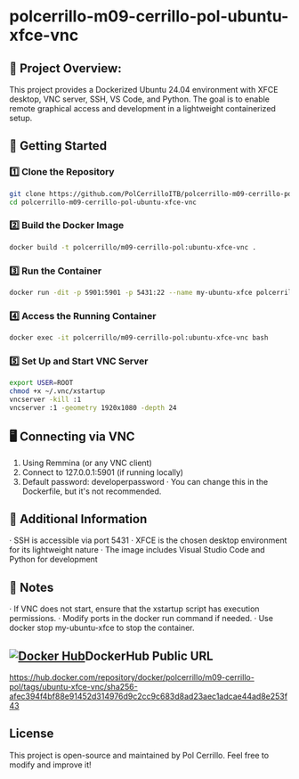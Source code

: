 # polcerrillo-m09-cerrillo-pol-ubuntu-xfce-vnc

## 📌 Project Overview:
This project provides a Dockerized Ubuntu 24.04 environment with XFCE desktop, VNC server, SSH, VS Code, and Python. The goal is to enable remote graphical access and development in a lightweight containerized setup.
## 🚀 Getting Started
### 1️⃣ Clone the Repository
```bash
git clone https://github.com/PolCerrilloITB/polcerrillo-m09-cerrillo-pol-ubuntu-xfce-vnc.git
cd polcerrillo-m09-cerrillo-pol-ubuntu-xfce-vnc
```
### 2️⃣ Build the Docker Image
```bash
docker build -t polcerrillo/m09-cerrillo-pol:ubuntu-xfce-vnc .
```
### 3️⃣ Run the Container
```bash
docker run -dit -p 5901:5901 -p 5431:22 --name my-ubuntu-xfce polcerrillo/m09-cerrillo-pol:ubuntu-xfce-vnc bash
```
### 4️⃣ Access the Running Container
```bash
docker exec -it polcerrillo/m09-cerrillo-pol:ubuntu-xfce-vnc bash
```
### 5️⃣ Set Up and Start VNC Server
```bash
export USER=ROOT
chmod +x ~/.vnc/xstartup
vncserver -kill :1
vncserver :1 -geometry 1920x1080 -depth 24
```
## 🖥️ Connecting via VNC
1. Using Remmina (or any VNC client)
2. Connect to 127.0.0.1:5901 (if running locally)
3. Default password: developerpassword
    · You can change this in the Dockerfile, but it's not recommended.

## 🔧 Additional Information
· SSH is accessible via port 5431
· XFCE is the chosen desktop environment for its lightweight nature
· The image includes Visual Studio Code and Python for development

## 📝 Notes
· If VNC does not start, ensure that the xstartup script has execution permissions.
· Modify ports in the docker run command if needed.
· Use docker stop my-ubuntu-xfce to stop the container.

## [![Docker Hub](https://img.shields.io/badge/Docker%20Hub-0db7ed?style=for-the-badge&logo=docker&logoColor=white)](https://hub.docker.com/r/polcerrillo/m09-cerrillo-pol)DockerHub Public URL
https://hub.docker.com/repository/docker/polcerrillo/m09-cerrillo-pol/tags/ubuntu-xfce-vnc/sha256-afec394f4bf88e91452d314976d9c2cc9c683d8ad23aec1adcae44ad8e253f43

 ## License

This project is open-source and maintained by Pol Cerrillo. Feel free to modify and improve it!
